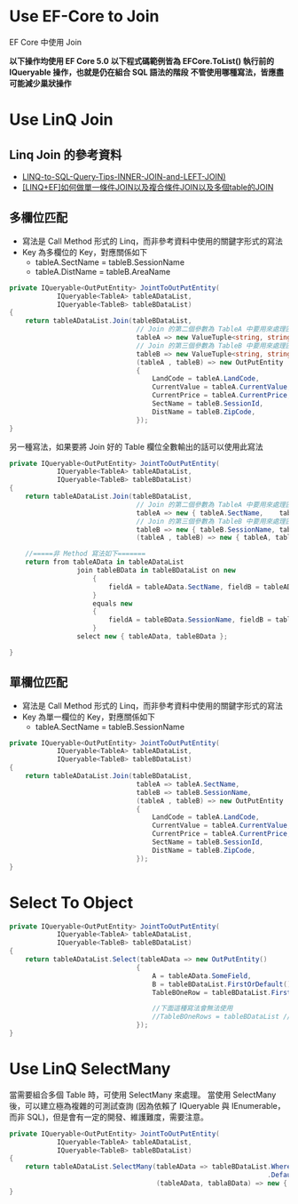 # Use EF-Core to Join


EF Core 中使用 Join

<!--more-->

**以下操作均使用 EF Core 5.0**
**以下程式碼範例皆為 EFCore.ToList() 執行前的 IQueryable 操作，也就是仍在組合 SQL 語法的階段**
**不管使用哪種寫法，皆應盡可能減少巢狀操作**

# Use LinQ Join

## Linq Join 的參考資料
* [LINQ-to-SQL-Query-Tips-INNER-JOIN-and-LEFT-JOIN)](https://blog.miniasp.com/post/2010/10/14/LINQ-to-SQL-Query-Tips-INNER-JOIN-and-LEFT-JOIN)
* [[LINQ+EF]如何做單一條件JOIN以及複合條件JOIN以及多個table的JOIN](https://dotblogs.com.tw/kevinya/2015/10/23/153677)

## 多欄位匹配
* 寫法是 Call Method 形式的 Linq，而非參考資料中使用的關鍵字形式的寫法
* Key 為多欄位的 Key，對應關係如下
    * tableA.SectName = tableB.SessionName
    * tableA.DistName = tableB.AreaName

```cs
private IQueryable<OutPutEntity> JointToOutPutEntity(
            IQueryable<TableA> tableADataList,
            IQueryable<TableB> tableBDataList)
{
    return tableADataList.Join(tableBDataList,
                                // Join 的第二個參數為 TableA 中要用來處理匹配判斷的欄位
                                tableA => new ValueTuple<string, string>( tableA.SectName,    tableA.DistName),
                                // Join 的第三個參數為 TableB 中要用來處理匹配判斷的欄位
                                tableB => new ValueTuple<string, string>( tableB.SessionName, tableB.AreaName),
                                (tableA , tableB) => new OutPutEntity
                                {
                                    LandCode = tableA.LandCode,
                                    CurrentValue = tableA.CurrentValue,
                                    CurrentPrice = tableA.CurrentPrice,
                                    SectName = tableB.SessionId,
                                    DistName = tableB.ZipCode,
                                });
}

```

另一種寫法，如果要將 Join 好的 Table 欄位全數輸出的話可以使用此寫法

```cs
private IQueryable<OutPutEntity> JointToOutPutEntity(
            IQueryable<TableA> tableADataList,
            IQueryable<TableB> tableBDataList)
{
    return tableADataList.Join(tableBDataList,
                                // Join 的第二個參數為 TableA 中要用來處理匹配判斷的欄位
                                tableA => new { tableA.SectName,    tableA.DistName},
                                // Join 的第三個參數為 TableB 中要用來處理匹配判斷的欄位
                                tableB => new { tableB.SessionName, tableB.AreaName},
                                (tableA , tableB) => new { tableA, tableB });

    //=====非 Method 寫法如下=======
    return from tableAData in tableADataList
                 join tableBData in tableBDataList on new
                     {
                         fieldA = tableAData.SectName, fieldB = tableAData.DistName
                     }
                     equals new
                     {
                         fieldA = tableBData.SessionName, fieldB = tableBData.AreaName
                     }
                 select new { tableAData, tableBData };

}
```

## 單欄位匹配
* 寫法是 Call Method 形式的 Linq，而非參考資料中使用的關鍵字形式的寫法
* Key 為單一欄位的 Key，對應關係如下
    * tableA.SectName = tableB.SessionName

```cs
private IQueryable<OutPutEntity> JointToOutPutEntity(
            IQueryable<TableA> tableADataList,
            IQueryable<TableB> tableBDataList)
{
    return tableADataList.Join(tableBDataList,
                                tableA => tableA.SectName,
                                tableB => tableB.SessionName,
                                (tableA , tableB) => new OutPutEntity
                                {
                                    LandCode = tableA.LandCode,
                                    CurrentValue = tableA.CurrentValue,
                                    CurrentPrice = tableA.CurrentPrice,
                                    SectName = tableB.SessionId,
                                    DistName = tableB.ZipCode,
                                });
}

```

# Select To Object

```cs
private IQueryable<OutPutEntity> JointToOutPutEntity(
            IQueryable<TableA> tableADataList,
            IQueryable<TableB> tableBDataList)
{
    return tableADataList.Select(tableAData => new OutPutEntity()
                                {
                                    A = tableAData.SomeField,
                                    B = tableBDataList.FirstOrDefault()?.SomeField
                                    TableBOneRow = tableBDataList.FirstOrDefault() //TableBOneRow 的型別為 TableB

                                    //下面這種寫法會無法使用
                                    //TableBOneRows = tableBDataList //TableBOneRow 的型別為 IEnumerable<TableB>
                                });
}
```

# Use LinQ SelectMany

當需要組合多個 Table 時，可使用 SelectMany 來處理。
當使用 SelectMany 後，可以建立極為複雜的可測試查詢 (因為依賴了 IQueryable 與 IEnumerable，而非 SQL)，但是會有一定的開發、維護難度，需要注意。

```cs
private IQueryable<OutPutEntity> JointToOutPutEntity(
            IQueryable<TableA> tableADataList,
            IQueryable<TableB> tableBDataList)
{
    return tableADataList.SelectMany(tableAData => tableBDataList.Where(tableBData => tableBData.BId == tableAData.AId)
                                                                 .DefaultIfEmpty(), // 這個設定很重要，會影響 Sql 組成與底下的輸出設定
                                     (tableAData, tablaBData) => new { tableAData, tableBData });
}
```

